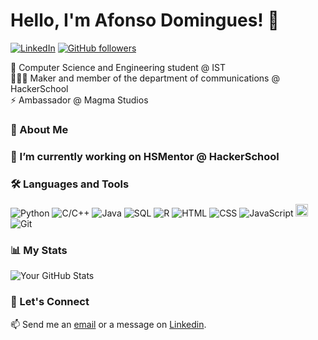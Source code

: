 # Hello, I'm Afonso Domingues! 👋

[![LinkedIn](https://img.shields.io/badge/-LinkedIn-blue?style=flat-square&logo=Linkedin&logoColor=white&link=https://www.linkedin.com/in/afonsofsdomingues/)](https://www.linkedin.com/in/afonsofsdomingues/)
[![GitHub followers](https://img.shields.io/github/followers/afonsofsdomingues?label=Follow&style=social)](https://github.com/afonsofsdomingues)

 🌱 Computer Science and Engineering student @ IST<br>
 🧑🏻‍💻 Maker and member of the department of communications @ HackerSchool<br>
 ⚡ Ambassador @ Magma Studios

### 💬 About Me

### 🔭 I’m currently working on HSMentor @ HackerSchool

### 🛠 Languages and Tools

![Python](https://img.shields.io/badge/-Python-white?style=flat-round&logo=python&logoColor=#3776AB)
![C/C++](https://img.shields.io/badge/-C/C++-white?style=flat-round&logo=C&logoColor=#A8B9CC)
![Java](https://img.shields.io/badge/-Java-white?style=flat-round&logo=openjdk&logoColor=#FF7800)
![SQL](https://img.shields.io/badge/-SQL-white?style=flat-round&logo=postgresql&logoColor=#4169E1)
![R](https://img.shields.io/badge/-R-white?style=flat-round&logo=r&logoColor=#276DC3)
![HTML](https://img.shields.io/badge/-HTML-white?style=flat-round&logo=html5&logoColor=#E34F26)
![CSS](https://img.shields.io/badge/-CSS-white?style=flat-round&logo=css3&logoColor=#1572B6)
![JavaScript](https://img.shields.io/badge/-JavaScript-white?style=flat-round&logo=javascript&logoColor=#F7DF1E)
<img src="https://raw.githubusercontent.com/file-icons/DevOpicons/2c2bf2bdb6507b8e4bfe695c1d54d639fbfed479/svg/prolog.svg" width="20" height="20"/>
![Git](https://img.shields.io/badge/-Git-white?style=flat-round&logo=#F05032)

### 📊 My Stats

![Your GitHub Stats](https://github-readme-stats.vercel.app/api?username=afonsofsdomingues&show_icons=true)

### 🚀 Let's Connect

📫 Send me an [email](mailto:afonso.silva.domingues@tecnico.ulisboa.pt) or a message on [Linkedin](https://www.linkedin.com/in/afonso-fs-domingues/).
